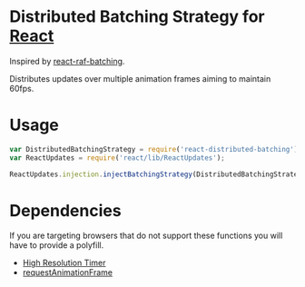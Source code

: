 # Distributed Batching Strategy for [React](https://github.com/facebook/react)

Inspired by [react-raf-batching](https://github.com/petehunt/react-raf-batching).

Distributes updates over multiple animation frames aiming to maintain 60fps.

# Usage

```Javascript
var DistributedBatchingStrategy = require('react-distributed-batching');
var ReactUpdates = require('react/lib/ReactUpdates');

ReactUpdates.injection.injectBatchingStrategy(DistributedBatchingStrategy);
```

# Dependencies

If you are targeting browsers that do not support these functions you will have to provide a polyfill.

- [High Resolution Timer](https://dvcs.w3.org/hg/webperf/raw-file/tip/specs/HighResolutionTime/Overview.html)
- [requestAnimationFrame](https://dvcs.w3.org/hg/webperf/raw-file/tip/specs/RequestAnimationFrame/Overview.html)
